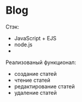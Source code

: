 # Blog
Стэк:
- JavaScript + EJS
- node.js
- 
Реализованый функционал:
- создание статей
- чтение статей
- редактирование статей
- удаление статей

